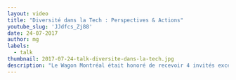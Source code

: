 ```yaml
---
layout: video
title: "Diversité dans la Tech : Perspectives & Actions"
youtube_slug: 'JJdfcs_Zj88'
date: 24-07-2017
author: mg
labels:
  - talk
thumbnail: 2017-07-24-talk-diversite-dans-la-tech.jpg
description: "Le Wagon Montréal était honoré de recevoir 4 invités exceptionnels à son Wagon Talk: Cassie L. Rhéaume, Chloé Freslon, Emma Williams et Ilias Benjelloun, pour une édition spéciale portant sur le thème de la diversité dans la tech."
---
```

